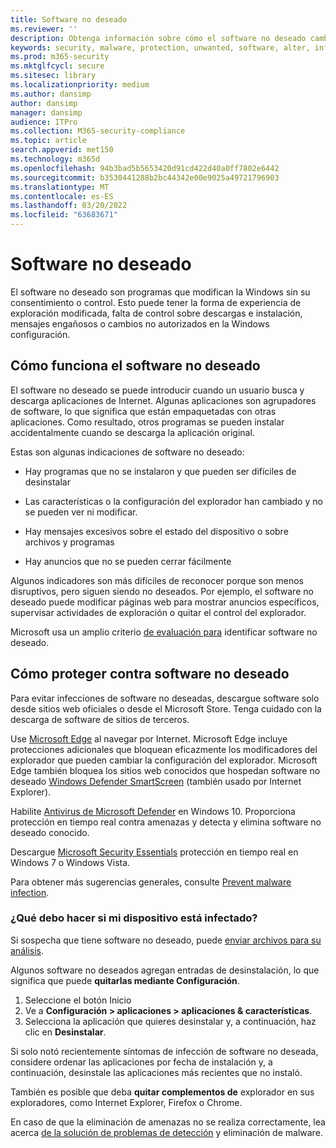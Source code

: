 ```yaml
---
title: Software no deseado
ms.reviewer: ''
description: Obtenga información sobre cómo el software no deseado cambia la configuración predeterminada sin su consentimiento y lo que puede hacer para protegerse.
keywords: security, malware, protection, unwanted, software, alter, infect, unwanted software, software bundlers, browser modifiers, privacy, security, computing experience, prevent infection, solution, WDSI, MMPC, Centro de protección contra malware de Microsoft, virus research threats, research malware, pc protection, computer infection, virus infection, descriptions, remediation, latest amenazas
ms.prod: m365-security
ms.mktglfcycl: secure
ms.sitesec: library
ms.localizationpriority: medium
ms.author: dansimp
author: dansimp
manager: dansimp
audience: ITPro
ms.collection: M365-security-compliance
ms.topic: article
search.appverid: met150
ms.technology: m365d
ms.openlocfilehash: 94b3bad5b5653420d91cd422d40a0ff7802e6442
ms.sourcegitcommit: b3530441288b2bc44342e00e9025a49721796903
ms.translationtype: MT
ms.contentlocale: es-ES
ms.lasthandoff: 03/20/2022
ms.locfileid: "63683671"
---
```

# <a name="unwanted-software"></a>Software no deseado

El software no deseado son programas que modifican la Windows sin su consentimiento o control. Esto puede tener la forma de experiencia de exploración modificada, falta de control sobre descargas e instalación, mensajes engañosos o cambios no autorizados en la Windows configuración.

## <a name="how-unwanted-software-works"></a>Cómo funciona el software no deseado

El software no deseado se puede introducir cuando un usuario busca y descarga aplicaciones de Internet. Algunas aplicaciones son agrupadores de software, lo que significa que están empaquetadas con otras aplicaciones. Como resultado, otros programas se pueden instalar accidentalmente cuando se descarga la aplicación original.

Estas son algunas indicaciones de software no deseado:

- Hay programas que no se instalaron y que pueden ser difíciles de desinstalar

- Las características o la configuración del explorador han cambiado y no se pueden ver ni modificar.

- Hay mensajes excesivos sobre el estado del dispositivo o sobre archivos y programas

- Hay anuncios que no se pueden cerrar fácilmente

Algunos indicadores son más difíciles de reconocer porque son menos disruptivos, pero siguen siendo no deseados. Por ejemplo, el software no deseado puede modificar páginas web para mostrar anuncios específicos, supervisar actividades de exploración o quitar el control del explorador.

Microsoft usa un amplio criterio [de evaluación para](criteria.md) identificar software no deseado.

## <a name="how-to-protect-against-unwanted-software"></a>Cómo proteger contra software no deseado

Para evitar infecciones de software no deseadas, descargue software solo desde sitios web oficiales o desde el Microsoft Store. Tenga cuidado con la descarga de software de sitios de terceros.

Use [Microsoft Edge](/microsoft-edge/deploy/index) al navegar por Internet. Microsoft Edge incluye protecciones adicionales que bloquean eficazmente los modificadores del explorador que pueden cambiar la configuración del explorador. Microsoft Edge también bloquea los sitios web conocidos que hospedan software no deseado [Windows Defender SmartScreen](/microsoft-edge/deploy/index) (también usado por Internet Explorer).

Habilite [Antivirus de Microsoft Defender](/microsoft-365/security/defender-endpoint/microsoft-defender-antivirus-in-windows-10) en Windows 10. Proporciona protección en tiempo real contra amenazas y detecta y elimina software no deseado conocido.

Descargue [Microsoft Security Essentials](https://www.microsoft.com/download/details.aspx?id=5201) protección en tiempo real en Windows 7 o Windows Vista.

Para obtener más sugerencias generales, consulte [Prevent malware infection](prevent-malware-infection.md).

### <a name="what-should-i-do-if-my-device-is-infected"></a>¿Qué debo hacer si mi dispositivo está infectado? 

Si sospecha que tiene software no deseado, puede [enviar archivos para su análisis](https://www.microsoft.com/wdsi/filesubmission).

Algunos software no deseados agregan entradas de desinstalación, lo que significa que puede **quitarlas mediante Configuración**.
1. Seleccione el botón Inicio
2. Ve a **Configuración > aplicaciones > aplicaciones & características**.
3. Selecciona la aplicación que quieres desinstalar y, a continuación, haz clic en **Desinstalar**.

Si solo notó recientemente síntomas de infección de software no deseada, considere ordenar las aplicaciones por fecha de instalación y, a continuación, desinstale las aplicaciones más recientes que no instaló.

También es posible que deba **quitar complementos de** explorador en sus exploradores, como Internet Explorer, Firefox o Chrome.

En caso de que la eliminación de amenazas no se realiza correctamente, lea acerca [de la solución de problemas de detección](https://support.microsoft.com/help/4466982/windows-10-troubleshoot-problems-with-detecting-and-removing-malware) y eliminación de malware.
